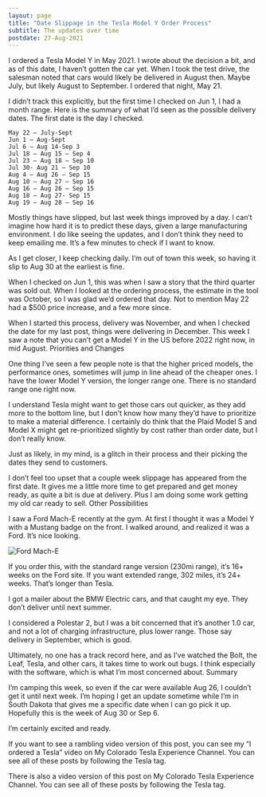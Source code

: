 ```yaml
---
layout: page
title: "Date Slippage in the Tesla Model Y Order Process"
subtitle: The updates over time
postdate: 27-Aug-2021
---
```


I ordered a Tesla Model Y in May 2021. I wrote about the decision a bit, and as of this date, I haven’t gotten the car yet. When I took the test drive, the salesman noted that cars would likely be delivered in August then. Maybe July, but likely August to September. I ordered that night, May 21.

I didn’t track this explicitly, but the first time I checked on Jun 1, I had a month range. Here is the summary of what I’d seen as the possible delivery dates. The first date is the day I checked.

    May 22 – July-Sept
    Jun 1 – Aug-Sept
    Jul 6 – Aug 14-Sep 3
    Jul 18 – Aug 15 – Sep 4
    Jul 23 – Aug 18 – Sep 10
    Jul 30- Aug 21 – Sep 10
    Aug 4 – Aug 26 – Sep 15
    Aug 10 – Aug 27 – Sep 16
    Aug 16 – Aug 26 – Sep 15
    Aug 18 – Aug 27- Sep 15
    Aug 19 – Aug 28 – Sep 16

Mostly things have slipped, but last week things improved by a day. I can’t imagine how hard it is to predict these days, given a large manufacturing environment. I do like seeing the updates, and I don’t think they need to keep emailing me. It’s a few minutes to check if I want to know.

As I get closer, I keep checking daily. I’m out of town this week, so having it slip to Aug 30 at the earliest is fine.

When I checked on Jun 1, this was when I saw a story that the third quarter was sold out. When I looked at the ordering process, the estimate in the tool was October, so I was glad we’d ordered that day. Not to mention May 22 had a $500 price increase, and a few more since.

When I started this process, delivery was November, and when I checked the date for my last post, things were delivering in December. This week I saw a note that you can’t get a Model Y in the US before 2022 right now, in mid August.
Priorities and Changes

One thing I’ve seen a few people note is that the higher priced models, the performance ones, sometimes will jump in line ahead of the cheaper ones. I have the lower Model Y version, the longer range one. There is no standard range one right now.

I understand Tesla might want to get those cars out quicker, as they add more to the bottom line, but I don’t know how many they’d have to prioritize to make a material difference. I certainly do think that the Plaid Model S and Model X might get re-prioritized slightly by cost rather than order date, but I don’t really know.

Just as likely, in my mind, is a glitch in their process and their picking the dates they send to customers.

I don’t feel too upset that a couple week slippage has appeared from the first date. It gives me a little more time to get prepared and get money ready, as quite a bit is due at delivery. Plus I am doing some work getting my old car ready to sell.
Other Possibilities

I saw a Ford Mach-E recently at the gym. At first I thought it was a Model Y with a Mustang badge on the front. I walked around, and realized it was a Ford. It’s nice looking.

![Ford Mach-E](https://voiceofthedba.files.wordpress.com/2021/08/20210807_090925_thumb.jpg?w=672&h=380)

If you order this, with the standard range version (230mi range), it’s 16+ weeks on the Ford site. If you want extended range, 302 miles, it’s 24+ weeks. That’s longer than Tesla.

I got a mailer about the BMW Electric cars, and that caught my eye. They don’t deliver until next summer.

I considered a Polestar 2, but I was a bit concerned that it’s another 1.0 car, and not a lot of charging infrastructure, plus lower range. Those say delivery in September, which is good.

Ultimately, no one has a track record here, and as I’ve watched the Bolt, the Leaf, Tesla, and other cars, it takes time to work out bugs. I think especially with the software, which is what I’m most concerned about.
Summary

I’m camping this week, so even if the car were available Aug 26, I couldn’t get it until next week. I’m hoping I get an update sometime while I’m in South Dakota that gives me a specific date when I can go pick it up. Hopefully this is the week of Aug 30 or Sep 6.

I’m certainly excited and ready.

If you want to see a rambling video version of this post, you can see my “I ordered a Tesla” video on My Colorado Tesla Experience Channel. You can see all of these posts by following the Tesla tag.

There is also a video version of this post on My Colorado Tesla Experience Channel. You can see all of these posts by following the Tesla tag.